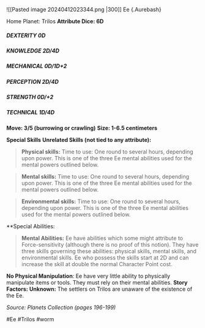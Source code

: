 ![[Pasted image 20240412023344.png |300]]
Ee {.Aurebash}

Home Planet: Trilos
**Attribute Dice: 6D**
##### DEXTERITY 0D
##### KNOWLEDGE 2D/4D
##### MECHANICAL 0D/1D+2
##### PERCEPTION 2D/4D
##### STRENGTH 0D/+2
##### TECHNICAL 1D/4D
**Move: 3/5 (burrowing or crawling)**
**Size: 1-6.5 centimeters**

**Special Skills**
**Unrelated Skills (not tied to any attribute):**
> **Physical skills:** Time to use: One round to several hours, depending upon power. This is one of the three Ee mental abilities used for the mental powers outlined below.

> **Mental skills:** Time to use: One round to several hours, depending upon power. This is one of the three Ee mental abilities used for the mental powers outlined below.

> **Environmental skills:** Time to use: One round to several hours, depending upon power. This is one of the three Ee mental abilities used for the mental powers outlined below.

**Special Abilities:
> **Mental Abilities:** Ee have abilities which some might attribute to Force-sensitivity (although there is no proof of this notion). They have three skills governing these abilities: physical skills, mental skills, and environmental skills. Ee who possess the skills start at 2D and can increase the skill at double the normal Character Point cost.

**No Physical Manipulation**: Ee have very little ability to physically manipulate items or tools. They must rely on their mental abilities. 
**Story Factors:**
**Unknown:** The settlers on Trilos are unaware of the existence of the Ee.

*Source: Planets Collection (pages 196-199)*

#Ee #Trilos #worm 